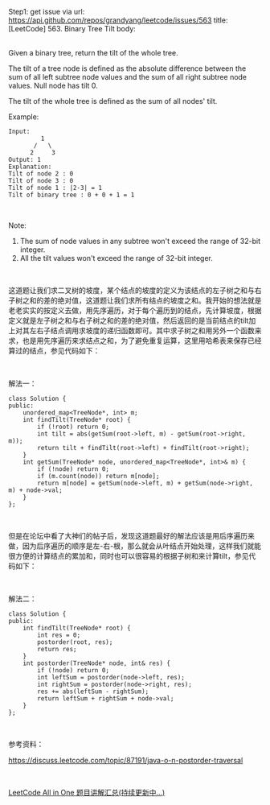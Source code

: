 Step1: get issue via url: https://api.github.com/repos/grandyang/leetcode/issues/563 
 title:[LeetCode] 563. Binary Tree Tilt 
 body:  
  

Given a binary tree, return the tilt of the whole tree.

The tilt of a tree node is defined as the absolute difference between the sum of all left subtree node values and the sum of all right subtree node values. Null node has tilt 0.

The tilt of the whole tree is defined as the sum of all nodes' tilt.

Example:
    
    
    Input: 
             1
           /   \
          2     3
    Output: 1
    Explanation: 
    Tilt of node 2 : 0
    Tilt of node 3 : 0
    Tilt of node 1 : |2-3| = 1
    Tilt of binary tree : 0 + 0 + 1 = 1
    

 

Note:

  1. The sum of node values in any subtree won't exceed the range of 32-bit integer.
  2. All the tilt values won't exceed the range of 32-bit integer.



 

这道题让我们求二叉树的坡度，某个结点的坡度的定义为该结点的左子树之和与右子树之和的差的绝对值，这道题让我们求所有结点的坡度之和。我开始的想法就是老老实实的按定义去做，用先序遍历，对于每个遍历到的结点，先计算坡度，根据定义就是左子树之和与右子树之和的差的绝对值，然后返回的是当前结点的tilt加上对其左右子结点调用求坡度的递归函数即可。其中求子树之和用另外一个函数来求，也是用先序遍历来求结点之和，为了避免重复运算，这里用哈希表来保存已经算过的结点，参见代码如下：

 

解法一：
    
    
    class Solution {
    public:
        unordered_map<TreeNode*, int> m;
        int findTilt(TreeNode* root) {
            if (!root) return 0;
            int tilt = abs(getSum(root->left, m) - getSum(root->right, m));
            return tilt + findTilt(root->left) + findTilt(root->right);
        }
        int getSum(TreeNode* node, unordered_map<TreeNode*, int>& m) {
            if (!node) return 0;
            if (m.count(node)) return m[node];
            return m[node] = getSum(node->left, m) + getSum(node->right, m) + node->val;
        }
    };

 

但是在论坛中看了大神们的帖子后，发现这道题最好的解法应该是用后序遍历来做，因为后序遍历的顺序是左-右-根，那么就会从叶结点开始处理，这样我们就能很方便的计算结点的累加和，同时也可以很容易的根据子树和来计算tilt，参见代码如下：

 

解法二：
    
    
    class Solution {
    public:
        int findTilt(TreeNode* root) {
            int res = 0;
            postorder(root, res);
            return res;
        }
        int postorder(TreeNode* node, int& res) {
            if (!node) return 0;
            int leftSum = postorder(node->left, res);
            int rightSum = postorder(node->right, res);
            res += abs(leftSum - rightSum);
            return leftSum + rightSum + node->val;
        }
    };

 

参考资料：

<https://discuss.leetcode.com/topic/87191/java-o-n-postorder-traversal>

 

[LeetCode All in One 题目讲解汇总(持续更新中...)](http://www.cnblogs.com/grandyang/p/4606334.html)
